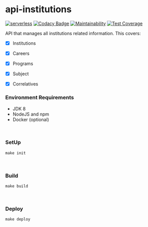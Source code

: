 # api-institutions
[![serverless](http://public.serverless.com/badges/v3.svg)](http://www.serverless.com)
[![Codacy Badge](https://app.codacy.com/project/badge/Grade/27e5cba3e854477a92505676d88677b8)](https://www.codacy.com/gh/uvsy-aws-backend/api-institutions?utm_source=github.com&amp;utm_medium=referral&amp;utm_content=uvsy-aws-backend/api-institutions&amp;utm_campaign=Badge_Grade)
[![Maintainability](https://api.codeclimate.com/v1/badges/2a555754ba7abb9ce5a7/maintainability)](https://codeclimate.com/github/uvsy-aws-backend/api-institutions/maintainability)
[![Test Coverage](https://api.codeclimate.com/v1/badges/2a555754ba7abb9ce5a7/test_coverage)](https://codeclimate.com/github/uvsy-aws-backend/api-institutions/test_coverage)

API that manages all institutions related information. This covers: 

- [x] Institutions
- [x] Careers
- [x] Programs
- [x] Subject
- [x] Correlatives


### Environment Requirements

- JDK 8
- NodeJS and npm
- Docker (optional)

&nbsp;
### SetUp

    make init

&nbsp;
### Build

    make build

&nbsp;    
### Deploy

    make deploy 